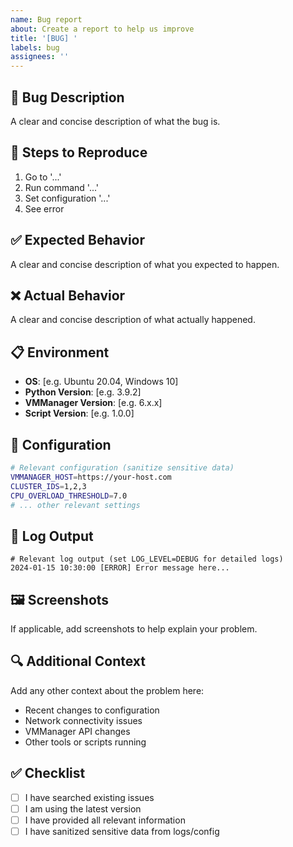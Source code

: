 ```yaml
---
name: Bug report
about: Create a report to help us improve
title: '[BUG] '
labels: bug
assignees: ''
---
```


## 🐛 Bug Description

A clear and concise description of what the bug is.

## 🔄 Steps to Reproduce

1. Go to '...'
2. Run command '...'
3. Set configuration '...'
4. See error

## ✅ Expected Behavior

A clear and concise description of what you expected to happen.

## ❌ Actual Behavior

A clear and concise description of what actually happened.

## 📋 Environment

- **OS**: [e.g. Ubuntu 20.04, Windows 10]
- **Python Version**: [e.g. 3.9.2]
- **VMManager Version**: [e.g. 6.x.x]
- **Script Version**: [e.g. 1.0.0]

## 📝 Configuration

```bash
# Relevant configuration (sanitize sensitive data)
VMMANAGER_HOST=https://your-host.com
CLUSTER_IDS=1,2,3
CPU_OVERLOAD_THRESHOLD=7.0
# ... other relevant settings
```

## 📄 Log Output

```
# Relevant log output (set LOG_LEVEL=DEBUG for detailed logs)
2024-01-15 10:30:00 [ERROR] Error message here...
```

## 🖼️ Screenshots

If applicable, add screenshots to help explain your problem.

## 🔍 Additional Context

Add any other context about the problem here:
- Recent changes to configuration
- Network connectivity issues
- VMManager API changes
- Other tools or scripts running

## ✅ Checklist

- [ ] I have searched existing issues
- [ ] I am using the latest version
- [ ] I have provided all relevant information
- [ ] I have sanitized sensitive data from logs/config 